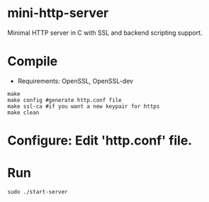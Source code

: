 # mini-http-server
Minimal HTTP server in C with SSL and backend scripting support.


# Compile
- Requirements: OpenSSL, OpenSSL-dev
```
make
make config #generate http.conf file
make ssl-ca #if you want a new keypair for https
make clean
```

# Configure: Edit 'http.conf' file.

# Run
```
sudo ./start-server
```
